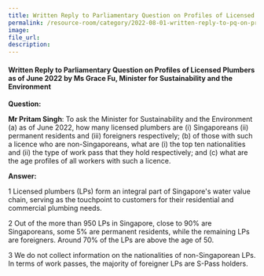 ```yaml
---  
title: Written Reply to Parliamentary Question on Profiles of Licensed Plumbers as of June 2022 by Ms Grace Fu, Minister for Sustainability and the Environment  
permalink: /resource-room/category/2022-08-01-written-reply-to-pq-on-profiles-of-licensed-plumbers/
image:  
file_url:  
description:  
---  
```


#### Written Reply to Parliamentary Question on Profiles of Licensed Plumbers as of June 2022 by Ms Grace Fu, Minister for Sustainability and the Environment

**Question:**

**Mr Pritam Singh**: To ask the Minister for Sustainability and the Environment (a) as of June 2022, how many licensed plumbers are (i) Singaporeans (ii) permanent residents and (iii) foreigners respectively; (b) of those with such a licence who are non-Singaporeans, what are (i) the top ten nationalities and (ii) the type of work pass that they hold respectively; and (c) what are the age profiles of all workers with such a licence.

**Answer:**

1 Licensed plumbers (LPs) form an integral part of Singapore&#39;s water value chain, serving as the touchpoint to customers for their residential and commercial plumbing needs.

2 Out of the more than 950 LPs in Singapore, close to 90% are Singaporeans, some 5% are permanent residents, while the remaining LPs are foreigners. Around 70% of the LPs are above the age of 50.

3 We do not collect information on the nationalities of non-Singaporean LPs. In terms of work passes, the majority of foreigner LPs are S-Pass holders.
